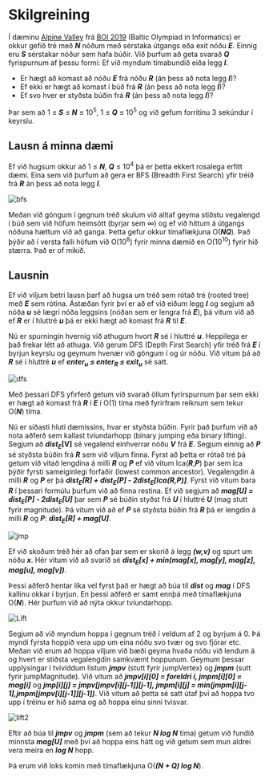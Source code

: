 # Skilgreining

Í dæminu [Alpine Valley](http://boi2019.eio.ee/wp-content/uploads/2019/04/valley.en_.pdf) frá [BOI 2019](http://boi2019.eio.ee/) (Baltic Olympiad in Informatics) er okkur gefið tré með **_N_** nóðum með sérstaka útgangs eða exit nóðu **_E_**. Einnig eru **_S_** sérstakar nóður sem hafa búðir.
Við þurfum að geta svarað **_Q_** fyrispurnum af þessu formi: Ef við myndum tímabundið eiða legg **_I_**.
* Er hægt að komast að nóðu **_E_** frá nóðu **_R_** (án þess að nota legg **_I_**)?
* Ef ekki er hægt að komast í búð frá **_R_** (án þess að nota legg **_I_**)?
* Ef svo hver er styðsta búðin frá **_R_** (án þess að nota legg **_I_**)?

Þar sem að 1 ≤ **_S_** ≤ **_N_** ≤ 10<sup>5</sup>, 1 ≤ **_Q_** ≤ 10<sup>5</sup> og við gefum forritinu 3 sekúndur í keyrslu.

## Lausn á minna dæmi
Ef við hugsum okkur að 1 ≤ **_N_**, **_Q_** ≤ 10<sup>4</sup> þá er þetta ekkert rosalega erfitt dæmi. Eina sem við þurfum að gera er BFS (Breadth First Search) yfir tréið frá **_R_** án þess að nota legg **_I_**.

![bfs](https://piskel-imgstore-b.appspot.com/img/25ca7947-7568-11e9-9c69-014fc5b19ac6.gif)

Meðan við göngum í gegnum tréð skulum við alltaf geyma stiðstu vegalengd í búð sem við höfum heimsótt (byrjar sem ∞) og ef við hittum á útgangs nóðuna hættum við að ganga.
Þetta gefur okkur tímaflækjuna O(**_NQ_**). Það þýðir að í versta falli höfum við O(10<sup>8</sup>) fyrir minna dæmið en O(10<sup>10</sup>) fyrir hið stærra. Það er of mikið.

## Lausnin
Ef við viljum betri lausn þarf að hugsa um tréð sem rótað tré (rooted tree) með **_E_** sem rótina. Ástæðan fyrir því er að ef við eiðum legg **_I_** og segjum að nóða **_u_** sé lægri nóða leggsins (nóðan sem er lengra frá **_E_**), þá vitum við að ef **_R_** er í hluttré **_u_** þá er ekki hægt að komast frá **_R_** til **_E_**.

Nú er spurningin hvernig við athugum hvort **_R_** sé í hluttré **_u_**. Heppilega er það frekar létt að athuga. Við gerum DFS (Depth First Search) yfir tréð frá **_E_** í byrjun keyrslu og geymum hvenær við göngum í og úr nóðu. Við vitum þá að **_R_** sé í hluttré **_u_** ef <b><i>enter<sub>u</sub> ≤ enter<sub>R</sub> ≤ exit<sub>u</sub></i></b> sé satt.

![dfs](https://piskel-imgstore-b.appspot.com/img/a51438fa-7579-11e9-828e-014fc5b19ac6.gif)

Með þessari DFS yfirferð getum við svarað öllum fyrirspurnum þar sem ekki er hægt að komast frá **_R_** í **_E_** í O(1) tíma með fyrirfram reiknum sem tekur O(**_N_**) tíma.

Nú er síðasti hluti dæmissins, hvar er styðsta búðin. Fyrir það þurfum við að nota aðferð sem kallast tvíundarhopp (binary jumping eða binary lifting). Segjum að <b><i>dist<sub>E</sub></i>[V]</b> sé vegalend einhverrar nóðu **_V_** frá **_E_**. Segjum einnig að **_P_** sé styðsta búðin frá **_R_** sem við viljum finna. Fyrst að þetta er rótað tré þá getum við vitað lengdina á milli **_R_** og **_P_** ef við vitum lca(**_R_**,**_P_**) þar sem lca þýðir fyrsti sameiginlegi forfaðir (lowest common ancestor). Vegalengdin á milli **_R_** og **_P_** er þá <b><i>dist<sub>E</sub>[R] + dist<sub>E</sub>[P] - 2dist<sub>E</sub>[lca(R,P)]</i></b>. Fyrst við vitum bara **_R_** í þessari formúlu þurfum við að finna restina. Ef við segjum að <b><i>mag[U] = dist<sub>E</sub>[P] - 2dist<sub>E</sub>[U]</i></b> þar sem **_P_** sé búðin styðst frá **_U_** í hluttré **_U_** (mag stutt fyrir magnitude). Þá vitum við að ef **_P_** sé styðsta búðin frá **_R_** þá er lengdin á milli **_R_** og **_P_**: <b><i>dist<sub>E</sub>[R] + mag[U]</i></b>.

![jmp](https://puu.sh/Do80N/217d9cbc87.png)

Ef við skoðum tréð hér að ofan þar sem er skorið á legg **_(w,v)_** og spurt um nóðu **_x_**. Hér vitum við að svarið sé <b><i>dist<sub>E</sub>[x] + </i></b>**_min(mag[x], mag[y], mag[z], mag[u], mag[v])_**.

Þessi aðferð hentar líka vel fyrst það er hægt að búa til **_dist_** og **_mag_** í DFS kallinu okkar í byrjun. En þessi aðferð er samt ennþá með tímaflækjuna O(**_N_**). Hér þurfum við að nýta okkur tvíundarhopp.

![Lift](https://piskel-imgstore-b.appspot.com/img/79fcae91-762d-11e9-ad6d-b95f354db464.gif)

Segjum að við myndum hoppa í gegnum tréð í veldum af 2 og byrjum á 0. Þá myndi fyrsta hoppið vera upp um eina nóðu svo tvær og svo fjórar etc. Meðan við erum að hoppa viljum við bæði geyma hvaða nóðu við lendum á og hvert er stiðsta vegalengdin samkvæmt hoppunum. Geymum þessar upplýsingar í tvívíddum listum **_jmpv_** (stutt fyrir jumpVertex) og **_jmpm_** (sutt fyrir jumpMagnitude). Við vitum að **_jmpv[i][0] = foreldri i, jmpm[i][0] = mag[i]_** og **_jmp[i][j] = jmpv[jmpv[i][j-1]][j-1], jmpm[i][j] = min(jmpm[i][j-1],jmpm[jmpv[i][j-1]][j-1])_**. Við vitum að þetta sé satt útaf því að hoppa tvo upp í tréinu er hið sama og að hoppa einu sinni tvisvar.

![lift2](https://piskel-imgstore-b.appspot.com/img/da39c251-7631-11e9-adcb-5777ae719b66.gif)

Eftir að búa til **_jmpv_** og **_jmpm_** (sem að tekur **_N log N_** tíma) getum við fundið minnsta **_mag[U]_** með því að hoppa eins hátt og við getum sem mun aldrei vera meira en **_log N_** hopp.

Þá erum við loks komin með tímaflækjuna O(**_(N + Q) log N_**).
